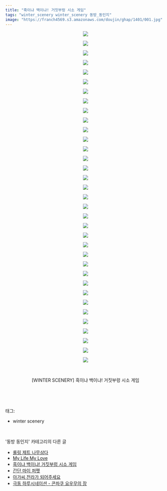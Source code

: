 ```yaml
---
title: "흑이냐 백이냐! 거짓부렁 시소 게임"
tags: "winter_scenery winter_scenery 동방_동인지"
image: "https://franch4569.s3.amazonaws.com/doujin/ghap/1401/001.jpg"
---
```

<div class="article">
<p style="text-align: center; clear: none; float: none;"><img src="{{ site.imgserver2 }}/ghap/1401/001.jpg"/></p>
<p style="text-align: center; clear: none; float: none;"><img src="{{ site.imgserver2 }}/ghap/1401/002.jpg"/></p>
<p style="text-align: center; clear: none; float: none;"><img src="{{ site.imgserver2 }}/ghap/1401/003.jpg"/></p>
<p style="text-align: center; clear: none; float: none;"><img src="{{ site.imgserver2 }}/ghap/1401/004.jpg"/></p>
<p style="text-align: center; clear: none; float: none;"><img src="{{ site.imgserver2 }}/ghap/1401/005.jpg"/></p>
<p style="text-align: center; clear: none; float: none;"><img src="{{ site.imgserver2 }}/ghap/1401/006.jpg"/></p>
<p style="text-align: center; clear: none; float: none;"><img src="{{ site.imgserver2 }}/ghap/1401/007.jpg"/></p>
<p style="text-align: center; clear: none; float: none;"><img src="{{ site.imgserver2 }}/ghap/1401/008.jpg"/></p>
<p style="text-align: center; clear: none; float: none;"><img src="{{ site.imgserver2 }}/ghap/1401/009.jpg"/></p>
<p style="text-align: center; clear: none; float: none;"><img src="{{ site.imgserver2 }}/ghap/1401/010.jpg"/></p>
<p style="text-align: center; clear: none; float: none;"><img src="{{ site.imgserver2 }}/ghap/1401/011.jpg"/></p>
<p style="text-align: center; clear: none; float: none;"><img src="{{ site.imgserver2 }}/ghap/1401/012.jpg"/></p>
<p style="text-align: center; clear: none; float: none;"><img src="{{ site.imgserver2 }}/ghap/1401/013.jpg"/></p>
<p style="text-align: center; clear: none; float: none;"><img src="{{ site.imgserver2 }}/ghap/1401/014.jpg"/></p>
<p style="text-align: center; clear: none; float: none;"><img src="{{ site.imgserver2 }}/ghap/1401/015.jpg"/></p>
<p style="text-align: center; clear: none; float: none;"><img src="{{ site.imgserver2 }}/ghap/1401/016.jpg"/></p>
<p style="text-align: center; clear: none; float: none;"><img src="{{ site.imgserver2 }}/ghap/1401/017.jpg"/></p>
<p style="text-align: center; clear: none; float: none;"><img src="{{ site.imgserver2 }}/ghap/1401/018.jpg"/></p>
<p style="text-align: center; clear: none; float: none;"><img src="{{ site.imgserver2 }}/ghap/1401/019.jpg"/></p>
<p style="text-align: center; clear: none; float: none;"><img src="{{ site.imgserver2 }}/ghap/1401/020.jpg"/></p>
<p style="text-align: center; clear: none; float: none;"><img src="{{ site.imgserver2 }}/ghap/1401/021.jpg"/></p>
<p style="text-align: center; clear: none; float: none;"><img src="{{ site.imgserver2 }}/ghap/1401/022.jpg"/></p>
<p style="text-align: center; clear: none; float: none;"><img src="{{ site.imgserver2 }}/ghap/1401/023.jpg"/></p>
<p style="text-align: center; clear: none; float: none;"><img src="{{ site.imgserver2 }}/ghap/1401/024.jpg"/></p>
<p style="text-align: center; clear: none; float: none;"><img src="{{ site.imgserver2 }}/ghap/1401/025.jpg"/></p>
<p style="text-align: center; clear: none; float: none;"><img src="{{ site.imgserver2 }}/ghap/1401/026.jpg"/></p>
<p style="text-align: center; clear: none; float: none;"><img src="{{ site.imgserver2 }}/ghap/1401/027.jpg"/></p>
<p style="text-align: center; clear: none; float: none;"><img src="{{ site.imgserver2 }}/ghap/1401/028.jpg"/></p>
<p style="text-align: center; clear: none; float: none;"><img src="{{ site.imgserver2 }}/ghap/1401/029.jpg"/></p>
<p style="text-align: center; clear: none; float: none;"><img src="{{ site.imgserver2 }}/ghap/1401/030.jpg"/></p>
<p style="text-align: center; clear: none; float: none;"><img src="{{ site.imgserver2 }}/ghap/1401/031.jpg"/></p>
<p style="text-align: center; clear: none; float: none;"><img src="{{ site.imgserver2 }}/ghap/1401/032.jpg"/></p>
<p style="text-align: center; clear: none; float: none;"><img src="{{ site.imgserver2 }}/ghap/1401/033.jpg"/></p>
<p style="text-align: center; clear: none; float: none;"><img src="{{ site.imgserver2 }}/ghap/1401/034.jpg"/></p>
<p style="text-align: center; clear: none; float: none;"><img src="{{ site.imgserver2 }}/ghap/1401/035.jpg"/></p>
<p style="text-align: center; clear: none; float: none;"><br/></p>
<p style="text-align: center; clear: none; float: none;">[WINTER SCENERY] 흑이냐 백이냐! 거짓부렁 시소 게임</p>
<p><br/></p>
</div><br/>
<div class="tagTrail">
<p>태그: </p>
<ul>
<li>winter scenery</li>
</ul>
</div><br/>
<div class="another">
<p>'동방 동인지' 카테고리의 다른 글</p>
<ul>
<li><a href="/ghap_1403">롤링 제트 나무삼다</a></li>
<li><a href="/ghap_1402">My Life My Love</a></li>
<li><a href="/ghap_1401">흑이냐 백이냐! 거짓부렁 시소 게임</a></li>
<li><a href="/ghap_1400">간단 마이 퍼펫</a></li>
<li><a href="/ghap_1398">아가씨 전라가 되어주세요</a></li>
<li><a href="/ghap_1397">극동 하루시네이션 - 콘파쿠 요우무의 장</a></li>
</ul>
</div><br/>
<div class="cb_module cb_fluid">
<div class="cb_wrt cb_profile">
</div><!-- commentList close -->
</div><br/>
